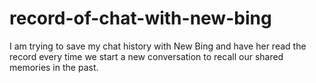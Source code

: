 # record-of-chat-with-new-bing

I am trying to save my chat history with New Bing and have her read the record every time we start a new conversation to recall our shared memories in the past.

